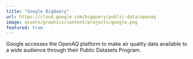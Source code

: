 ```yaml
---
title: "Google BigQuery"
url: https://cloud.google.com/bigquery/public-data/openaq
image: assets/graphics/content/projects/google.png
featured: true
---
```


Google accesses the OpenAQ platform to make air quality data available to a wide audience through their Public Datasets Program.
